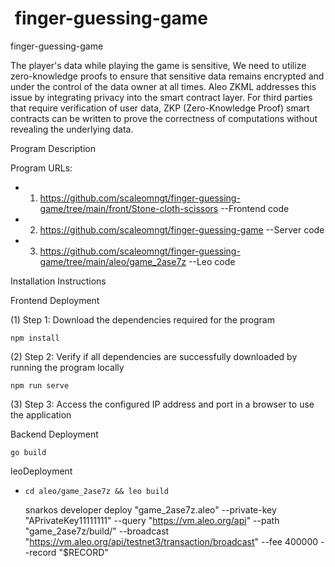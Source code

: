 #  finger-guessing-game

 finger-guessing-game

The player's data while playing the game is sensitive, We need to utilize zero-knowledge proofs to ensure that sensitive data remains encrypted and under the control of the data owner at all times. Aleo ZKML addresses this issue by integrating privacy into the smart contract layer. For third parties that require verification of user data, ZKP (Zero-Knowledge Proof) smart contracts can be written to prove the correctness of computations without revealing the underlying data.

Program Description

Program URLs:
* 1. https://github.com/scaleomngt/finger-guessing-game/tree/main/front/Stone-cloth-scissors --Frontend code
* 2. https://github.com/scaleomngt/finger-guessing-game --Server code
* 3. https://github.com/scaleomngt/finger-guessing-game/tree/main/aleo/game_2ase7z  --Leo code

Installation Instructions

Frontend Deployment

(1) Step 1: Download the dependencies required for the program
   
    npm install

(2) Step 2: Verify if all dependencies are successfully downloaded by running the program locally

    npm run serve 

(3) Step 3: Access the configured IP address and port in a browser to use the application

Backend Deployment

    go build

leoDeployment
- `cd aleo/game_2ase7z && leo build`
  
  snarkos developer deploy "game_2ase7z.aleo" --private-key "APrivateKey11111111"  --query "https://vm.aleo.org/api"  --path "game_2ase7z/build/"  --broadcast "https://vm.aleo.org/api/testnet3/transaction/broadcast"  --fee 400000  --record "$RECORD"


